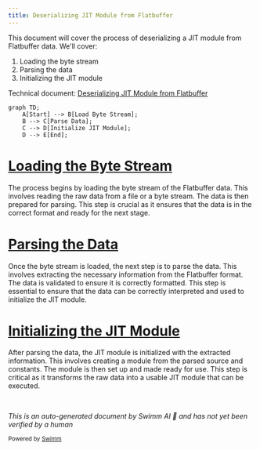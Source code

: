 ```yaml
---
title: Deserializing JIT Module from Flatbuffer
---
```

This document will cover the process of deserializing a JIT module from Flatbuffer data. We'll cover:

1. Loading the byte stream
2. Parsing the data
3. Initializing the JIT module

Technical document: <SwmLink doc-title="Deserializing JIT Module from Flatbuffer">[Deserializing JIT Module from Flatbuffer](/.swm/deserializing-jit-module-from-flatbuffer.sh33m5yu.sw.md)</SwmLink>

```mermaid
graph TD;
    A[Start] --> B[Load Byte Stream];
    B --> C[Parse Data];
    C --> D[Initialize JIT Module];
    D --> E[End];
```

# [Loading the Byte Stream](https://app.swimm.io/repos/Z2l0aHViJTNBJTNBcHl0b3JjaC1hdXRvZG9jcy1kZW1vJTNBJTNBU3dpbW0tRGVtbw==/docs/sh33m5yu#loading-the-byte-stream)

The process begins by loading the byte stream of the Flatbuffer data. This involves reading the raw data from a file or a byte stream. The data is then prepared for parsing. This step is crucial as it ensures that the data is in the correct format and ready for the next stage.

# [Parsing the Data](https://app.swimm.io/repos/Z2l0aHViJTNBJTNBcHl0b3JjaC1hdXRvZG9jcy1kZW1vJTNBJTNBU3dpbW0tRGVtbw==/docs/sh33m5yu#parsing-and-initializing-jit-module)

Once the byte stream is loaded, the next step is to parse the data. This involves extracting the necessary information from the Flatbuffer format. The data is validated to ensure it is correctly formatted. This step is essential to ensure that the data can be correctly interpreted and used to initialize the JIT module.

# [Initializing the JIT Module](https://app.swimm.io/repos/Z2l0aHViJTNBJTNBcHl0b3JjaC1hdXRvZG9jcy1kZW1vJTNBJTNBU3dpbW0tRGVtbw==/docs/sh33m5yu#creating-jit-module-from-source-and-constants)

After parsing the data, the JIT module is initialized with the extracted information. This involves creating a module from the parsed source and constants. The module is then set up and made ready for use. This step is critical as it transforms the raw data into a usable JIT module that can be executed.

&nbsp;

*This is an auto-generated document by Swimm AI 🌊 and has not yet been verified by a human*

<SwmMeta version="3.0.0" repo-id="Z2l0aHViJTNBJTNBcHl0b3JjaC1hdXRvZG9jcy1kZW1vJTNBJTNBU3dpbW0tRGVtbw==" repo-name="pytorch-autodocs-demo"><sup>Powered by [Swimm](https://app.swimm.io/)</sup></SwmMeta>
